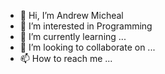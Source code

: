 - 👋 Hi, I’m Andrew Micheal
- 👀 I’m interested in Programming 
- 🌱 I’m currently learning ...
- 💞️ I’m looking to collaborate on ...
- 📫 How to reach me ...

<!---
Mykmicheals/Mykmicheals is a ✨ special ✨ repository because its `README.md` (this file) appears on your GitHub profile.
You can click the Preview link to take a look at your changes.
--->
